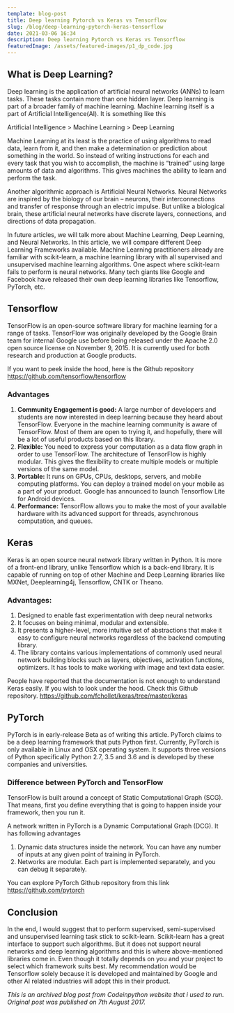 ```yaml
---
template: blog-post
title: Deep learning Pytorch vs Keras vs Tensorflow
slug: /blog/deep-learning-pytorch-keras-tensorflow
date: 2021-03-06 16:34
description: Deep learning Pytorch vs Keras vs Tensorflow
featuredImage: /assets/featured-images/p1_dp_code.jpg
---
```


## What is Deep Learning?
Deep learning is the application of artificial neural networks (ANNs) to learn tasks. These tasks contain more than one hidden layer. Deep learning is part of a broader family of machine learning. Machine learning itself is a part of Artificial Intelligence(AI). It is something like this

Artificial Intelligence > Machine Learning > Deep Learning

Machine Learning at its least is the practice of using algorithms to read data, learn from it, and then make a determination or prediction about something in the world. So instead of writing instructions for each and every task that you wish to accomplish, the machine is “trained” using large amounts of data and algorithms. This gives machines the ability to learn and perform the task.

Another algorithmic approach is Artificial Neural Networks. Neural Networks are inspired by the biology of our brain – neurons, their interconnections and transfer of response through an electric impulse. But unlike a biological brain, these artificial neural networks have discrete layers, connections, and directions of data propagation.

In future articles, we will talk more about Machine Learning, Deep Learning, and Neural Networks. In this article, we will compare different Deep Learning Frameworks available. Machine Learning practitioners already are familiar with scikit-learn, a machine learning library with all supervised and unsupervised machine learning algorithms. One aspect where scikit-learn fails to perform is neural networks. Many tech giants like Google and Facebook have released their own deep learning libraries like Tensorflow, PyTorch, etc.

## Tensorflow
TensorFlow is an open-source software library for machine learning for a range of tasks. TensorFlow was originally developed by the Google Brain team for internal Google use before being released under the Apache 2.0 open source license on November 9, 2015. It is currently used for both research and production at Google products.

If you want to peek inside the hood, here is the Github repository
https://github.com/tensorflow/tensorflow

### Advantages
1. **Community Engagement is good:** A large number of developers and students are now interested in deep learning because they heard about TensorFlow. Everyone in the machine learning community is aware of TensorFlow. Most of them are open to trying it, and hopefully, there will be a lot of useful products based on this library.
2. **Flexible:** You need to express your computation as a data flow graph in order to use TensorFlow. The architecture of TensorFlow is highly modular. This gives the flexibility to create multiple models or multiple versions of the same model.
3. **Portable:** It runs on GPUs, CPUs, desktops, servers, and mobile computing platforms. You can deploy a trained model on your mobile as a part of your product. Google has announced to launch Tensorflow Lite for Android devices.
4. **Performance:** TensorFlow allows you to make the most of your available hardware with its advanced support for threads, asynchronous computation, and queues.

## Keras
Keras is an open source neural network library written in Python. It is more of a front-end library, unlike Tensorflow which is a back-end library. It is capable of running on top of other Machine and Deep Learning libraries like MXNet, Deeplearning4j, Tensorflow, CNTK or Theano.

### Advantages:
1. Designed to enable fast experimentation with deep neural networks
2. It focuses on being minimal, modular and extensible.
3. It presents a higher-level, more intuitive set of abstractions that make it easy to configure neural networks regardless of the backend computing library.
4. The library contains various implementations of commonly used neural network building blocks such as layers, objectives, activation functions, optimizers. It has tools to make working with image and text data easier.

People have reported that the documentation is not enough to understand Keras easily. If you wish to look under the hood. Check this Github repository.
https://github.com/fchollet/keras/tree/master/keras

## PyTorch
PyTorch is in early-release Beta as of writing this article. PyTorch claims to be a deep learning framework that puts Python first. Currently, PyTorch is only available in Linux and OSX operating system. It supports three versions of Python specifically Python 2.7, 3.5 and 3.6 and is developed by these companies and universities.

### Difference between PyTorch and TensorFlow
TensorFlow is built around a concept of Static Computational Graph (SCG). That means, first you define everything that is going to happen inside your framework, then you run it.

A network written in PyTorch is a Dynamic Computational Graph (DCG). It has following advantages
1. Dynamic data structures inside the network. You can have any number of inputs at any given point of training in PyTorch.
2. Networks are modular. Each part is implemented separately, and you can debug it separately.

You can explore PyTorch Github repository from this link
https://github.com/pytorch

## Conclusion
In the end, I would suggest that to perform supervised, semi-supervised and unsupervised learning task stick to scikit-learn. Scikit-learn has a great interface to support such algorithms. But it does not support neural networks and deep learning algorithms and this is where above-mentioned libraries come in. Even though it totally depends on you and your project to select which framework suits best. My recommendation would be Tensorflow solely because it is developed and maintained by Google and other AI related industries will adopt this in their product.

_This is an archived blog post from Codeinpython website that i used to run. Original post was published on 7th August 2017._
